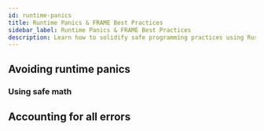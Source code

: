```yaml
---
id: runtime-panics
title: Runtime Panics & FRAME Best Practices
sidebar_label: Runtime Panics & FRAME Best Practices
description: Learn how to solidify safe programming practices using Rust error handling to avoid panicking in the runtime.
---
```


## Avoiding runtime panics

### Using safe math

## Accounting for all errors


